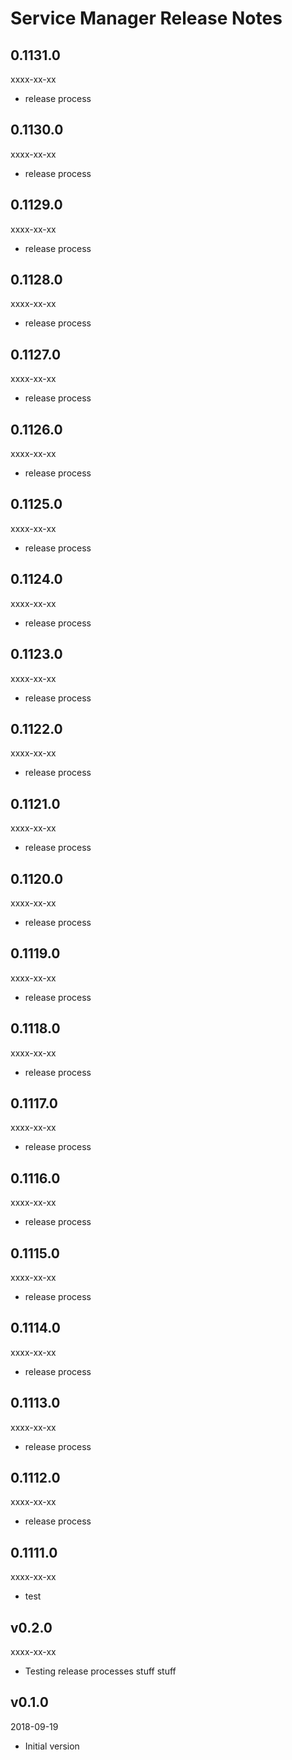 # Service Manager Release Notes

## 0.1131.0
xxxx-xx-xx

* release process

## 0.1130.0
xxxx-xx-xx

* release process

## 0.1129.0
xxxx-xx-xx

* release process

## 0.1128.0
xxxx-xx-xx

* release process

## 0.1127.0
xxxx-xx-xx

* release process

## 0.1126.0
xxxx-xx-xx

* release process

## 0.1125.0
xxxx-xx-xx

* release process

## 0.1124.0
xxxx-xx-xx

* release process

## 0.1123.0
xxxx-xx-xx

* release process

## 0.1122.0
xxxx-xx-xx

* release process

## 0.1121.0
xxxx-xx-xx

* release process

## 0.1120.0
xxxx-xx-xx

* release process

## 0.1119.0
xxxx-xx-xx

* release process

## 0.1118.0
xxxx-xx-xx

* release process

## 0.1117.0
xxxx-xx-xx

* release process

## 0.1116.0
xxxx-xx-xx

* release process

## 0.1115.0
xxxx-xx-xx

* release process

## 0.1114.0
xxxx-xx-xx

* release process

## 0.1113.0
xxxx-xx-xx

* release process

## 0.1112.0
xxxx-xx-xx

* release process

## 0.1111.0
xxxx-xx-xx

* test

## v0.2.0
xxxx-xx-xx

* Testing release processes stuff stuff

## v0.1.0
2018-09-19

* Initial version
